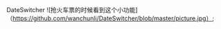 DateSwitcher 
![抢火车票的时候看到这个小功能]（https://github.com/wanchunli/DateSwitcher/blob/master/picture.jpg）;
